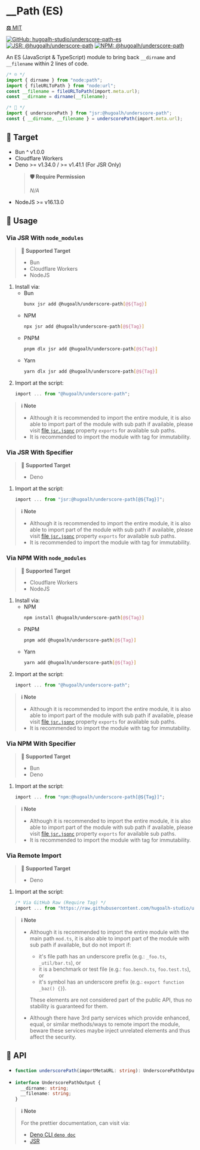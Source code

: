 # __Path  (ES)

[**⚖️** MIT](./LICENSE.md)

[![GitHub: hugoalh-studio/underscore-path-es](https://img.shields.io/github/v/release/hugoalh-studio/underscore-path-es?label=hugoalh-studio/underscore-path-es&labelColor=181717&logo=github&logoColor=ffffff&sort=semver&style=flat "GitHub: hugoalh-studio/underscore-path-es")](https://github.com/hugoalh-studio/underscore-path-es)
[![JSR: @hugoalh/underscore-path](https://img.shields.io/jsr/v/@hugoalh/underscore-path?label=JSR%20@hugoalh/underscore-path&labelColor=F7DF1E&logoColor=000000&style=flat "JSR: @hugoalh/underscore-path")](https://jsr.io/@hugoalh/underscore-path)
[![NPM: @hugoalh/underscore-path](https://img.shields.io/npm/v/@hugoalh/underscore-path?label=@hugoalh/underscore-path&labelColor=CB3837&logo=npm&logoColor=ffffff&style=flat "NPM: @hugoalh/underscore-path")](https://www.npmjs.com/package/@hugoalh/underscore-path)

An ES (JavaScript & TypeScript) module to bring back `__dirname` and `__filename` within 2 lines of code.

```ts
/* ☹️ */
import { dirname } from "node:path";
import { fileURLToPath } from "node:url";
const __filename = fileURLToPath(import.meta.url);
const __dirname = dirname(__filename);
```

```ts
/* 🙂 */
import { underscorePath } from "jsr:@hugoalh/underscore-path";
const { __dirname, __filename } = underscorePath(import.meta.url);
```

## 🎯 Target

- Bun ^ v1.0.0
- Cloudflare Workers
- Deno >= v1.34.0 / >= v1.41.1 (For JSR Only)
  > **🛡️ Require Permission**
  >
  > *N/A*
- NodeJS >= v16.13.0

## 🔰 Usage

### Via JSR With `node_modules`

> **🎯 Supported Target**
>
> - Bun
> - Cloudflare Workers
> - NodeJS

1. Install via:
    - Bun
      ```sh
      bunx jsr add @hugoalh/underscore-path[@${Tag}]
      ```
    - NPM
      ```sh
      npx jsr add @hugoalh/underscore-path[@${Tag}]
      ```
    - PNPM
      ```sh
      pnpm dlx jsr add @hugoalh/underscore-path[@${Tag}]
      ```
    - Yarn
      ```sh
      yarn dlx jsr add @hugoalh/underscore-path[@${Tag}]
      ```
2. Import at the script:
    ```ts
    import ... from "@hugoalh/underscore-path";
    ```

> **ℹ️ Note**
>
> - Although it is recommended to import the entire module, it is also able to import part of the module with sub path if available, please visit [file `jsr.jsonc`](./jsr.jsonc) property `exports` for available sub paths.
> - It is recommended to import the module with tag for immutability.

### Via JSR With Specifier

> **🎯 Supported Target**
>
> - Deno

1. Import at the script:
    ```ts
    import ... from "jsr:@hugoalh/underscore-path[@${Tag}]";
    ```

> **ℹ️ Note**
>
> - Although it is recommended to import the entire module, it is also able to import part of the module with sub path if available, please visit [file `jsr.jsonc`](./jsr.jsonc) property `exports` for available sub paths.
> - It is recommended to import the module with tag for immutability.

### Via NPM With `node_modules`

> **🎯 Supported Target**
>
> - Cloudflare Workers
> - NodeJS

1. Install via:
    - NPM
      ```sh
      npm install @hugoalh/underscore-path[@${Tag}]
      ```
    - PNPM
      ```sh
      pnpm add @hugoalh/underscore-path[@${Tag}]
      ```
    - Yarn
      ```sh
      yarn add @hugoalh/underscore-path[@${Tag}]
      ```
2. Import at the script:
    ```ts
    import ... from "@hugoalh/underscore-path";
    ```

> **ℹ️ Note**
>
> - Although it is recommended to import the entire module, it is also able to import part of the module with sub path if available, please visit [file `jsr.jsonc`](./jsr.jsonc) property `exports` for available sub paths.
> - It is recommended to import the module with tag for immutability.

### Via NPM With Specifier

> **🎯 Supported Target**
>
> - Bun
> - Deno

1. Import at the script:
    ```ts
    import ... from "npm:@hugoalh/underscore-path[@${Tag}]";
    ```

> **ℹ️ Note**
>
> - Although it is recommended to import the entire module, it is also able to import part of the module with sub path if available, please visit [file `jsr.jsonc`](./jsr.jsonc) property `exports` for available sub paths.
> - It is recommended to import the module with tag for immutability.

### Via Remote Import

> **🎯 Supported Target**
>
> - Deno

1. Import at the script:
    ```ts
    /* Via GitHub Raw (Require Tag) */
    import ... from "https://raw.githubusercontent.com/hugoalh-studio/underscore-path-es/${Tag}/mod.ts";
    ```

> **ℹ️ Note**
>
> - Although it is recommended to import the entire module with the main path `mod.ts`, it is also able to import part of the module with sub path if available, but do not import if:
>
>   - it's file path has an underscore prefix (e.g.: `_foo.ts`, `_util/bar.ts`), or
>   - it is a benchmark or test file (e.g.: `foo.bench.ts`, `foo.test.ts`), or
>   - it's symbol has an underscore prefix (e.g.: `export function _baz() {}`).
>
>   These elements are not considered part of the public API, thus no stability is guaranteed for them.
> - Although there have 3rd party services which provide enhanced, equal, or similar methods/ways to remote import the module, beware these services maybe inject unrelated elements and thus affect the security.

## 🧩 API

- ```ts
  function underscorePath(importMetaURL: string): UnderscorePathOutput;
  ```
- ```ts
  interface UnderscorePathOutput {
    __dirname: string;
    __filename: string;
  }
  ```

> **ℹ️ Note**
>
> For the prettier documentation, can visit via:
>
> - [Deno CLI `deno doc`](https://deno.land/manual/tools/documentation_generator)
> - [JSR](https://jsr.io/@hugoalh/underscore-path)
